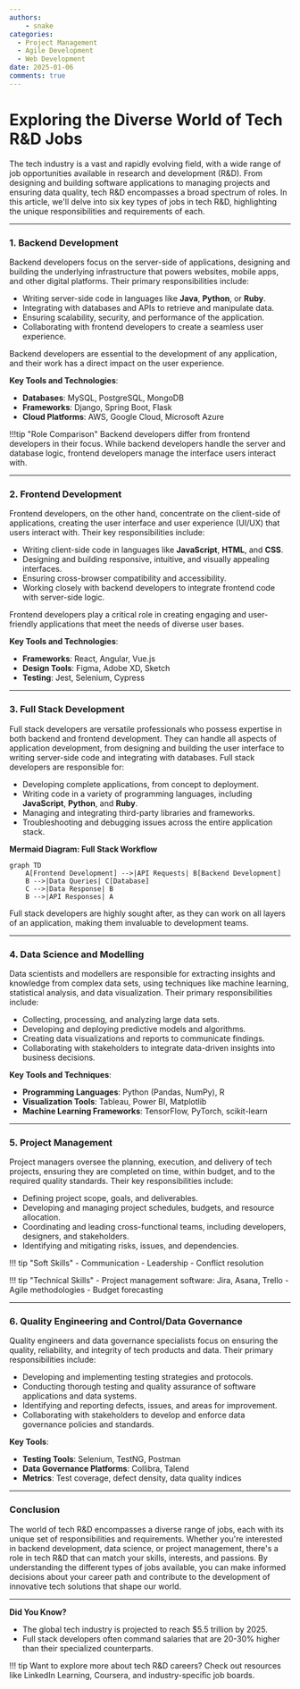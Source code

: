```yaml
---
authors: 
    - snake
categories:
  - Project Management
  - Agile Development
  - Web Development
date: 2025-01-06
comments: true
---
```



# Exploring the Diverse World of Tech R&D Jobs

The tech industry is a vast and rapidly evolving field, with a wide range of job opportunities available in research and development (R&D). From designing and building software applications to managing projects and ensuring data quality, tech R&D encompasses a broad spectrum of roles. In this article, we'll delve into six key types of jobs in tech R&D, highlighting the unique responsibilities and requirements of each.


<!-- more -->


---

### 1. Backend Development

Backend developers focus on the server-side of applications, designing and building the underlying infrastructure that powers websites, mobile apps, and other digital platforms. Their primary responsibilities include:

* Writing server-side code in languages like **Java**, **Python**, or **Ruby**.
* Integrating with databases and APIs to retrieve and manipulate data.
* Ensuring scalability, security, and performance of the application.
* Collaborating with frontend developers to create a seamless user experience.

Backend developers are essential to the development of any application, and their work has a direct impact on the user experience.

**Key Tools and Technologies**:

- **Databases**: MySQL, PostgreSQL, MongoDB
- **Frameworks**: Django, Spring Boot, Flask
- **Cloud Platforms**: AWS, Google Cloud, Microsoft Azure

!!!tip "Role Comparison"
    Backend developers differ from frontend developers in their focus. While backend developers handle the server and database logic, frontend developers manage the interface users interact with.

---

### 2. Frontend Development

Frontend developers, on the other hand, concentrate on the client-side of applications, creating the user interface and user experience (UI/UX) that users interact with. Their key responsibilities include:

* Writing client-side code in languages like **JavaScript**, **HTML**, and **CSS**.
* Designing and building responsive, intuitive, and visually appealing interfaces.
* Ensuring cross-browser compatibility and accessibility.
* Working closely with backend developers to integrate frontend code with server-side logic.

Frontend developers play a critical role in creating engaging and user-friendly applications that meet the needs of diverse user bases.

**Key Tools and Technologies**:

- **Frameworks**: React, Angular, Vue.js
- **Design Tools**: Figma, Adobe XD, Sketch
- **Testing**: Jest, Selenium, Cypress

---

### 3. Full Stack Development

Full stack developers are versatile professionals who possess expertise in both backend and frontend development. They can handle all aspects of application development, from designing and building the user interface to writing server-side code and integrating with databases. Full stack developers are responsible for:

* Developing complete applications, from concept to deployment.
* Writing code in a variety of programming languages, including **JavaScript**, **Python**, and **Ruby**.
* Managing and integrating third-party libraries and frameworks.
* Troubleshooting and debugging issues across the entire application stack.

**Mermaid Diagram: Full Stack Workflow**
```mermaid
graph TD
    A[Frontend Development] -->|API Requests| B[Backend Development]
    B -->|Data Queries| C[Database]
    C -->|Data Response| B
    B -->|API Responses| A
```

Full stack developers are highly sought after, as they can work on all layers of an application, making them invaluable to development teams.

---

### 4. Data Science and Modelling

Data scientists and modellers are responsible for extracting insights and knowledge from complex data sets, using techniques like machine learning, statistical analysis, and data visualization. Their primary responsibilities include:

* Collecting, processing, and analyzing large data sets.
* Developing and deploying predictive models and algorithms.
* Creating data visualizations and reports to communicate findings.
* Collaborating with stakeholders to integrate data-driven insights into business decisions.

**Key Tools and Techniques**:

- **Programming Languages**: Python (Pandas, NumPy), R
- **Visualization Tools**: Tableau, Power BI, Matplotlib
- **Machine Learning Frameworks**: TensorFlow, PyTorch, scikit-learn

---

### 5. Project Management

Project managers oversee the planning, execution, and delivery of tech projects, ensuring they are completed on time, within budget, and to the required quality standards. Their key responsibilities include:

* Defining project scope, goals, and deliverables.
* Developing and managing project schedules, budgets, and resource allocation.
* Coordinating and leading cross-functional teams, including developers, designers, and stakeholders.
* Identifying and mitigating risks, issues, and dependencies.

!!! tip "Soft Skills"
    - Communication
    - Leadership
    - Conflict resolution

!!! tip "Technical Skills"
    - Project management software: Jira, Asana, Trello
    - Agile methodologies
    - Budget forecasting

---

### 6. Quality Engineering and Control/Data Governance

Quality engineers and data governance specialists focus on ensuring the quality, reliability, and integrity of tech products and data. Their primary responsibilities include:

* Developing and implementing testing strategies and protocols.
* Conducting thorough testing and quality assurance of software applications and data systems.
* Identifying and reporting defects, issues, and areas for improvement.
* Collaborating with stakeholders to develop and enforce data governance policies and standards.

**Key Tools**:

- **Testing Tools**: Selenium, TestNG, Postman
- **Data Governance Platforms**: Collibra, Talend
- **Metrics**: Test coverage, defect density, data quality indices

---

### Conclusion

The world of tech R&D encompasses a diverse range of jobs, each with its unique set of responsibilities and requirements. Whether you're interested in backend development, data science, or project management, there's a role in tech R&D that can match your skills, interests, and passions. By understanding the different types of jobs available, you can make informed decisions about your career path and contribute to the development of innovative tech solutions that shape our world.

---

**Did You Know?**
- The global tech industry is projected to reach $5.5 trillion by 2025.
- Full stack developers often command salaries that are 20-30% higher than their specialized counterparts.

!!! tip 
    Want to explore more about tech R&D careers? Check out resources like LinkedIn Learning, Coursera, and industry-specific job boards.
